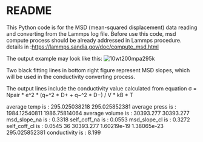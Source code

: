 # README

This Python code is for the MSD (mean-squared displacement) data reading and converting from the Lammps log file.
Before use this code, msd compute process should be already addressed in Lammps procedure. details in :https://lammps.sandia.gov/doc/compute_msd.html

The output example may look like this:
![10wt200mpa295k](https://user-images.githubusercontent.com/7994574/106329234-189fdb00-624f-11eb-8104-495b3349bae5.png)

Two black fitting lines in bottom right figure represent MSD slopes, which will be used in the conductivity converting process.

The output lines include the conductivity value calculated from equation σ = Npair * e^2 * (q+^2 * D+ + q−^2 * D−) / V * kB * T

average temp is : 295.025038218
295.025852381
average press is : 1984.12540811
1986.75814064
average volume is : 30393.277
30393.277
msd_slope_na is : 0.3318
self_coff_na is : 0.0553
msd_slope_cl is : 0.3272
self_coff_cl is : 0.0545
36
30393.277
1.60219e-19
1.38065e-23
295.025852381
conductivity is : 8.199
